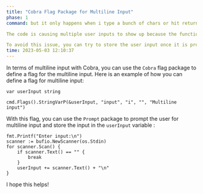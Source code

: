 ```yaml
---
title: "Cobra Flag Package for Multiline Input"
phase: 1
command: but it only happens when i type a bunch of chars or hit return on accident etc, how can i do multiline input w cobra

The code is causing multiple user inputs to show up because the function `promptUserInput()` is being called multiple times. Each time the function is called, it creates a new prompt for the user to enter their input. 

To avoid this issue, you can try to store the user input once it is prompted and use it for subsequent processing. Another solution would be to ensure that the function is only called when necessary or limit the number of times it can be called.
time: 2023-05-03 12:10:37
---
```


In terms of multiline input with Cobra, you can use the `Cobra` flag package to define a flag for the multiline input. Here is an example of how you can define a flag for multiline input:

```
var userInput string

cmd.Flags().StringVarP(&userInput, "input", "i", "", "Multiline input")
```

With this flag, you can use the `Prompt` package to prompt the user for multiline input and store the input in the `userInput` variable :

```
fmt.Printf("Enter input:\n")
scanner := bufio.NewScanner(os.Stdin)
for scanner.Scan() {
    if scanner.Text() == "" {
        break
    }
    userInput += scanner.Text() + "\n"
}
```

I hope this helps!